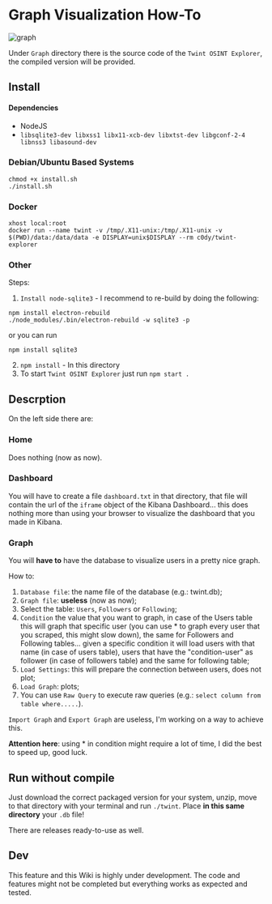 # Graph Visualization How-To

![graph](https://i.imgur.com/EEJqB8n.png)

Under `Graph` directory there is the source code of the `Twint OSINT Explorer`, the compiled version will be provided.

## Install
#### Dependencies
- NodeJS
- `libsqlite3-dev libxss1 libx11-xcb-dev libxtst-dev libgconf-2-4 libnss3 libasound-dev`

### Debian/Ubuntu Based Systems
```
chmod +x install.sh
./install.sh
```

### Docker
```
xhost local:root
docker run --name twint -v /tmp/.X11-unix:/tmp/.X11-unix -v $(PWD)/data:/data/data -e DISPLAY=unix$DISPLAY --rm c0dy/twint-explorer
```

### Other
Steps:
1. `Install node-sqlite3` - I recommend to re-build by doing the following:
```
npm install electron-rebuild
./node_modules/.bin/electron-rebuild -w sqlite3 -p
```
or you can run
```
npm install sqlite3
```
2. `npm install` - In this directory
3. To start `Twint OSINT Explorer` just run `npm start .` 

## Descrption
On the left side there are: 

### Home
Does nothing (now as now).

### Dashboard
You will have to create a file `dashboard.txt` in that directory, that file will contain the url of the `iframe` object of the Kibana Dashboard... this does nothing more than using your browser to visualize the dashboard that you made in Kibana.

### Graph
You will **have to** have the database to visualize users in a pretty nice graph.

How to:
1. `Database file`: the name file of the database (e.g.: twint.db);
2. `Graph file`: **useless** (now as now);
3. Select the table: `Users`, `Followers` or `Following`;
4. `Condition` the value that you want to graph, in case of the Users table this will graph that specific user (you can use * to graph every user that you scraped, this might slow down), the same for Followers and Following tables... given a specific condition it will load users with that name (in case of users table), users that have the "condition-user" as follower (in case of followers table) and the same for following table;
5. `Load Settings`: this will prepare the connection between users, does not plot;
6. `Load Graph`: plots;
7. You can use `Raw Query` to execute raw queries (e.g.: `select column from table where.....`).

`Import Graph` and `Export Graph` are useless, I'm working on a way to achieve this.

**Attention here**: using * in condition might require a lot of time, I did the best to speed up, good luck.

## Run without compile
Just download the correct packaged version for your system, unzip, move to that directory with your terminal and run `./twint`. Place **in this same directory** your `.db` file!

There are releases ready-to-use as well.

## Dev
This feature and this Wiki is highly under development. The code and features might not be completed but everything works as expected and tested.
